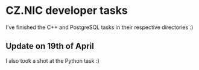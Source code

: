 # CZ.NIC developer tasks

I've finished the C++ and PostgreSQL tasks in their respective directories :)

## Update on 19th of April

I also took a shot at the Python task :)